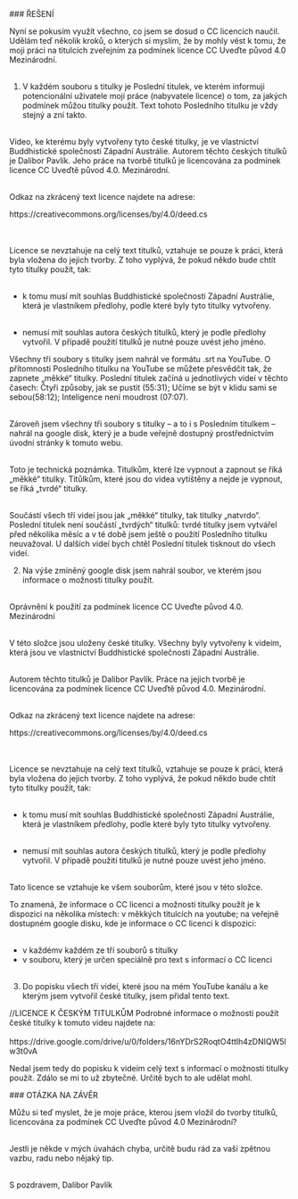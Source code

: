 <div id="anchor-reseni" markdown="1">
### ŘEŠENÍ
</div>

Nyní se pokusím využít všechno, co jsem se dosud o CC licencích naučil. Udělám teď několik kroků, o kterých si myslím, že by mohly vést k tomu, že moji práci na titulcích zveřejním za podmínek licence CC Uveďte původ 4.0 Mezinárodní. <br><br>

1. V každém souboru s titulky je Poslední titulek, ve kterém informuji potencionální uživatele mojí práce (nabyvatele licence) o tom, za jakých podmínek můžou titulky použít. Text tohoto Posledního titulku je vždy stejný a zní takto. <br><br>

<div class="citace" markdown="1" >
Video, ke kterému byly vytvořeny tyto české titulky, je ve vlastnictví Buddhistické společnosti Západní Austrálie. Autorem těchto českých titulků je Dalibor Pavlík. Jeho práce na tvorbě titulků je licencována za podmínek licence CC Uveďtě původ 4.0. Mezinárodní.<br><br>

Odkaz na zkrácený text licence najdete na adrese:<br>

<div class="do-not-break-out" markdown="1">
https://creativecommons.org/licenses/by/4.0/deed.cs
</div>
<br><br>

Licence se nevztahuje na celý text titulků, vztahuje se pouze k práci, která byla vložena do jejich tvorby. Z toho vyplývá, že pokud někdo bude chtít tyto titulky použít, tak:<br><br>

- k tomu musí mít souhlas Buddhistické společnosti Západní Austrálie, která je vlastníkem předlohy, podle které byly tyto titulky vytvořeny.
  <br><br>

- nemusí mít souhlas autora českých titulků, který je podle předlohy vytvořil. V případě použití titulků je nutné pouze uvést jeho jméno.
</div>

Všechny tři soubory s titulky jsem nahrál ve formátu .srt na YouTube. O přítomnosti Posledního titulku na YouTube se můžete přesvědčit tak, že zapnete „měkké“ titulky. Poslední titulek začíná u jednotlivých videí v těchto časech: Čtyři způsoby, jak se pustit (55:31); Učíme se být v klidu sami se sebou(58:12); Inteligence není moudrost (07:07).
<br><br>

Zároveň jsem všechny tři soubory s titulky – a to i s Posledním titulkem – nahrál na google disk, který je a bude veřejně dostupný prostřednictvím úvodní stránky k tomuto webu.
<br><br>

<div class="citace" markdown="1" >
Toto je technická poznámka. Titulkům, které lze vypnout a zapnout se říká „měkké“ titulky. Titůlkům, které jsou do videa vytištěny a nejde je vypnout, se říká „tvrdé“ titulky.
<br><br>

Součástí všech tří videí jsou jak „měkké“ titulky, tak titulky „natvrdo“. Poslední titulek není součástí „tvrdých“ titulků: tvrdé titulky jsem vytvářel před několika měsíc a v té době jsem ještě o použití Posledního titulku neuvažoval. U dalších videí bych chtěl Poslední titulek tisknout do všech videí.

</div>

2. Na výše zmíněný google disk jsem nahrál soubor, ve kterém jsou informace o možnosti titulky použít.<br><br>

<div class="citace" markdown="1">
Oprávnění k použití za podmínek licence
CC Uveďte původ 4.0. Mezinárodní<br><br>

V této složce jsou uloženy české titulky. Všechny byly vytvořeny k videím, která jsou ve vlastnictví Buddhistické společnosti Západní Austrálie.<br><br>

Autorem těchto titulků je Dalibor Pavlík. Práce na jejich tvorbě je licencována za podmínek licence
CC Uveďtě původ 4.0. Mezinárodní.<br><br>

Odkaz na zkrácený text licence najdete na adrese:

<div class="do-not-break-out" markdown="1">
https://creativecommons.org/licenses/by/4.0/deed.cs
</div>

<br><br>
Licence se nevztahuje na celý text titulků, vztahuje se pouze k práci, která byla vložena do jejich tvorby. Z toho vyplývá, že pokud někdo bude chtít tyto titulky použít, tak:<br><br>

- k tomu musí mít souhlas Buddhistické společnosti Západní Austrálie, která je vlastníkem předlohy, podle které byly tyto titulky vytvořeny.
  <br><br>

- nemusí mít souhlas autora českých titulků, který je podle předlohy vytvořil. V případě použití titulků je nutné pouze uvést jeho jméno.
  <br><br>

Tato licence se vztahuje ke všem souborům, které jsou v této složce.

</div>

To znamená, že informace o CC licenci a možnosti titulky použít je k dispozici na několika místech: v měkkých titulcích na youtube; na veřejně dostupném google disku, kde je informace o CC licenci k dispozici:<br><br>

- v každémv každém ze tří souborů s titulky
- v souboru, který je určen speciálně pro text s informací o CC licenci
  <br><br>

3. Do popisku všech tří videí, které jsou na mém YouTube kanálu a ke kterým jsem vytvořil české titulky, jsem přidal tento text.

<div class="citace" markdown="1">
//LICENCE K ČESKÝM TITULKŮM
Podrobné informace o možnosti použít české titulky k tomuto videu najdete na:<br><br>

<div class="do-not-break-out" markdown="1">
https://drive.google.com/drive/u/0/folders/16nYDrS2RoqtO4ttlh4zDNIQW5lw3t0vA
</div>

</div >

Nedal jsem tedy do popisku k videím celý text s informací o možnosti titulky použít. Zdálo se mi to už zbytečné. Určitě bych to ale udělat mohl.

<div id="anchor-otazka-na-zaver" markdown="1">
### OTÁZKA NA ZÁVĚR
</div>

Můžu si teď myslet, že je moje práce, kterou jsem vložil do tvorby titulků, licencována za podmínek CC Uveďte původ 4.0 Mezinárodní?<br><br>

Jestli je někde v mých úvahách chyba, určitě budu rád za vaši zpětnou vazbu, radu nebo nějaký tip.<br><br>

S pozdravem, Dalibor Pavlík <br><br>

